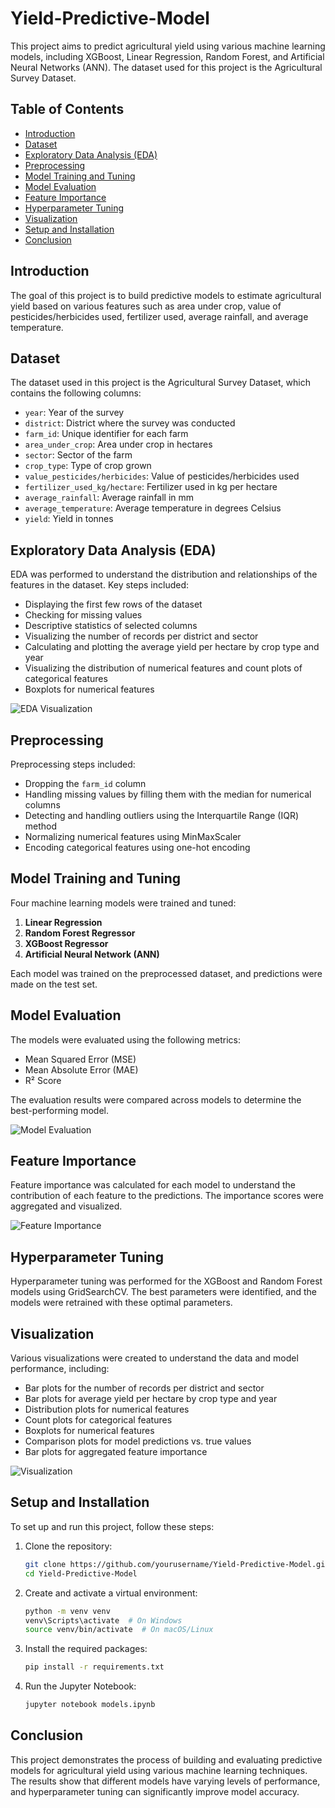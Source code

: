 # Yield-Predictive-Model

This project aims to predict agricultural yield using various machine learning models, including XGBoost, Linear Regression, Random Forest, and Artificial Neural Networks (ANN). The dataset used for this project is the Agricultural Survey Dataset.

## Table of Contents

- [Introduction](#introduction)
- [Dataset](#dataset)
- [Exploratory Data Analysis (EDA)](#exploratory-data-analysis-eda)
- [Preprocessing](#preprocessing)
- [Model Training and Tuning](#model-training-and-tuning)
- [Model Evaluation](#model-evaluation)
- [Feature Importance](#feature-importance)
- [Hyperparameter Tuning](#hyperparameter-tuning)
- [Visualization](#visualization)
- [Setup and Installation](#setup-and-installation)
- [Conclusion](#conclusion)

## Introduction

The goal of this project is to build predictive models to estimate agricultural yield based on various features such as area under crop, value of pesticides/herbicides used, fertilizer used, average rainfall, and average temperature.

## Dataset

The dataset used in this project is the Agricultural Survey Dataset, which contains the following columns:

- `year`: Year of the survey
- `district`: District where the survey was conducted
- `farm_id`: Unique identifier for each farm
- `area_under_crop`: Area under crop in hectares
- `sector`: Sector of the farm
- `crop_type`: Type of crop grown
- `value_pesticides/herbicides`: Value of pesticides/herbicides used
- `fertilizer_used_kg/hectare`: Fertilizer used in kg per hectare
- `average_rainfall`: Average rainfall in mm
- `average_temperature`: Average temperature in degrees Celsius
- `yield`: Yield in tonnes

## Exploratory Data Analysis (EDA)

EDA was performed to understand the distribution and relationships of the features in the dataset. Key steps included:

- Displaying the first few rows of the dataset
- Checking for missing values
- Descriptive statistics of selected columns
- Visualizing the number of records per district and sector
- Calculating and plotting the average yield per hectare by crop type and year
- Visualizing the distribution of numerical features and count plots of categorical features
- Boxplots for numerical features

![EDA Visualization](images/eda_visualization.png)

## Preprocessing

Preprocessing steps included:

- Dropping the `farm_id` column
- Handling missing values by filling them with the median for numerical columns
- Detecting and handling outliers using the Interquartile Range (IQR) method
- Normalizing numerical features using MinMaxScaler
- Encoding categorical features using one-hot encoding

## Model Training and Tuning

Four machine learning models were trained and tuned:

1. **Linear Regression**
2. **Random Forest Regressor**
3. **XGBoost Regressor**
4. **Artificial Neural Network (ANN)**

Each model was trained on the preprocessed dataset, and predictions were made on the test set.

## Model Evaluation

The models were evaluated using the following metrics:

- Mean Squared Error (MSE)
- Mean Absolute Error (MAE)
- R² Score

The evaluation results were compared across models to determine the best-performing model.

![Model Evaluation](https://i0.wp.com/spotintelligence.com/wp-content/uploads/2024/03/common-regression-metrics-1024x576.webp?resize=1024%2C576&ssl=1)

## Feature Importance

Feature importance was calculated for each model to understand the contribution of each feature to the predictions. The importance scores were aggregated and visualized.

![Feature Importance](https://miro.medium.com/v2/resize:fit:1400/format:webp/1*vpiJ1Nm3lrWLpMB3OQo17g.png)

## Hyperparameter Tuning

Hyperparameter tuning was performed for the XGBoost and Random Forest models using GridSearchCV. The best parameters were identified, and the models were retrained with these optimal parameters.

## Visualization

Various visualizations were created to understand the data and model performance, including:

- Bar plots for the number of records per district and sector
- Bar plots for average yield per hectare by crop type and year
- Distribution plots for numerical features
- Count plots for categorical features
- Boxplots for numerical features
- Comparison plots for model predictions vs. true values
- Bar plots for aggregated feature importance

![Visualization](images/visualization.png)

## Setup and Installation

To set up and run this project, follow these steps:

1. Clone the repository:
    ```sh
    git clone https://github.com/yourusername/Yield-Predictive-Model.git
    cd Yield-Predictive-Model
    ```

2. Create and activate a virtual environment:
    ```sh
    python -m venv venv
    venv\Scripts\activate  # On Windows
    source venv/bin/activate  # On macOS/Linux
    ```

3. Install the required packages:
    ```sh
    pip install -r requirements.txt
    ```

4. Run the Jupyter Notebook:
    ```sh
    jupyter notebook models.ipynb
    ```

## Conclusion

This project demonstrates the process of building and evaluating predictive models for agricultural yield using various machine learning techniques. The results show that different models have varying levels of performance, and hyperparameter tuning can significantly improve model accuracy.
